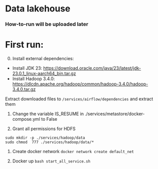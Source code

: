 # Data lakehouse

### How-to-run will be uploaded later

# First run:
0. Install external dependencies:
- Install JDK 23: https://download.oracle.com/java/23/latest/jdk-23.0.1_linux-aarch64_bin.tar.gz
- Install Hadoop 3.4.0: https://dlcdn.apache.org/hadoop/common/hadoop-3.4.0/hadoop-3.4.0.tar.gz

Extract downloaded files to `/services/airflow/dependencies` and extract them
 
1. Change the variable IS_RESUME in ./services/metastore/docker-compose.yml to False

2. Grant all permissions for HDFS
```
sudo mkdir -p ./services/hadoop/data
sudo chmod  777 ./services/hadoop/data/*
```

1. Create docker network
`docker network create default_net`

1. Docker up
`bash start_all_service.sh`